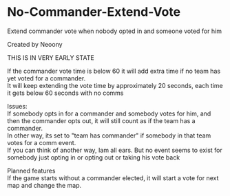 # No-Commander-Extend-Vote
Extend commander vote when nobody opted in and someone voted for him </br>

Created by Neoony </br>

THIS IS IN VERY EARLY STATE </br>

If the commander vote time is below 60 it will add extra time if no team has yet voted for a commander. </br>
It will keep extending the vote time by approximately 20 seconds, each time it gets below 60 seconds with no comms  </br>

Issues: </br>
If somebody opts in for a commander and somebody votes for him, and then the commander opts out, it will still count as if the team has a commander. </br>
In other way, its set to "team has commander" if somebody in that team votes for a comm event. </br>
If you can think of another way, Iam all ears. But no event seems to exist for somebody just opting in or opting out or taking his vote back </br>

Planned features </br>
If the game starts without a commander elected, it will start a vote for next map and change the map. </br>
